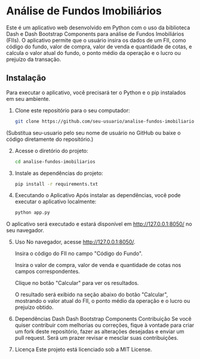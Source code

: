 # Análise de Fundos Imobiliários

Este é um aplicativo web desenvolvido em Python com o uso da biblioteca Dash e Dash Bootstrap Components para análise de Fundos Imobiliários (FIIs). O aplicativo permite que o usuário insira os dados de um FII, como código do fundo, valor de compra, valor de venda e quantidade de cotas, e calcula o valor atual do fundo, o ponto médio da operação e o lucro ou prejuízo da transação.

## Instalação

Para executar o aplicativo, você precisará ter o Python e o pip instalados em seu ambiente.

1. Clone este repositório para o seu computador:
   ```bash
   git clone https://github.com/seu-usuario/analise-fundos-imobiliarios.git

(Substitua seu-usuario pelo seu nome de usuário no GitHub ou baixe o código diretamente do repositório.)

2. Acesse o diretório do projeto:
    ```bash
    cd analise-fundos-imobiliarios

3. Instale as dependências do projeto:
    ```bash
    pip install -r requirements.txt

4. Executando o Aplicativo
    Após instalar as dependências, você pode executar o aplicativo localmente:

    ```bash
    python app.py
O aplicativo será executado e estará disponível em http://127.0.0.1:8050/ no seu navegador.

5. Uso
    No navegador, acesse http://127.0.0.1:8050/.

    Insira o código do FII no campo "Código do Fundo".

    Insira o valor de compra, valor de venda e quantidade de cotas nos campos correspondentes.

    Clique no botão "Calcular" para ver os resultados.

    O resultado será exibido na seção abaixo do botão "Calcular", mostrando o valor atual do FII, o ponto médio da operação e o lucro ou prejuízo obtido.

6. Dependências
    Dash
    Dash Bootstrap Components
    Contribuição
    Se você quiser contribuir com melhorias ou correções, fique à vontade para criar um fork deste repositório, fazer as alterações desejadas e enviar um pull request. Será um prazer revisar e mesclar suas contribuições.

7. Licença
    Este projeto está licenciado sob a MIT License.
